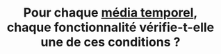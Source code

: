 ---
title: Pour chaque [média temporel](#media-temporel-type-son-video-et-synchronise), chaque fonctionnalité vérifie-t-elle une de ces conditions ?
steps:
- La fonctionnalité est [accessible par le clavier et tout dispositif de pointage](#accessible-et-activable-par-le-clavier-et-tout-dispositif-de-pointage) ;
- Une fonctionnalité [accessible par le clavier et tout dispositif de pointage](#accessible-et-activable-par-le-clavier-et-tout-dispositif-de-pointage) permettant de réaliser la même action est présente dans la page.
---